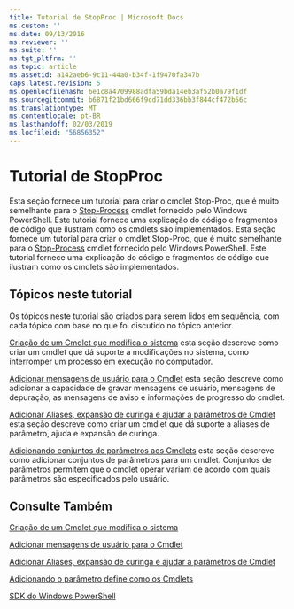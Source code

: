 ```yaml
---
title: Tutorial de StopProc | Microsoft Docs
ms.custom: ''
ms.date: 09/13/2016
ms.reviewer: ''
ms.suite: ''
ms.tgt_pltfrm: ''
ms.topic: article
ms.assetid: a142aeb6-9c11-44a0-b34f-1f9470fa347b
caps.latest.revision: 5
ms.openlocfilehash: 6e1c8a4709988adfa59bda14eb3af52b0a79f1df
ms.sourcegitcommit: b6871f21bd666f9cd71dd336bb3f844cf472b56c
ms.translationtype: MT
ms.contentlocale: pt-BR
ms.lasthandoff: 02/03/2019
ms.locfileid: "56856352"
---
```

# <a name="stopproc-tutorial"></a>Tutorial de StopProc

Esta seção fornece um tutorial para criar o cmdlet Stop-Proc, que é muito semelhante para o [Stop-Process](/powershell/module/Microsoft.PowerShell.Management/Stop-Process) cmdlet fornecido pelo Windows PowerShell. Este tutorial fornece uma explicação do código e fragmentos de código que ilustram como os cmdlets são implementados.
Esta seção fornece um tutorial para criar o cmdlet Stop-Proc, que é muito semelhante para o [Stop-Process](/powershell/module/Microsoft.PowerShell.Management/Stop-Process) cmdlet fornecido pelo Windows PowerShell. Este tutorial fornece uma explicação do código e fragmentos de código que ilustram como os cmdlets são implementados.

## <a name="topics-in-this-tutorial"></a>Tópicos neste tutorial

Os tópicos neste tutorial são criados para serem lidos em sequência, com cada tópico com base no que foi discutido no tópico anterior.

[Criação de um Cmdlet que modifica o sistema](./creating-a-cmdlet-that-modifies-the-system.md) esta seção descreve como criar um cmdlet que dá suporte a modificações no sistema, como interromper um processo em execução no computador.

[Adicionar mensagens de usuário para o Cmdlet](./adding-user-messages-to-your-cmdlet.md) esta seção descreve como adicionar a capacidade de gravar mensagens de usuário, mensagens de depuração, as mensagens de aviso e informações de progresso do cmdlet.

[Adicionar Aliases, expansão de curinga e ajudar a parâmetros de Cmdlet](./adding-aliases-wildcard-expansion-and-help-to-cmdlet-parameters.md) esta seção descreve como criar um cmdlet que dá suporte a aliases de parâmetro, ajuda e expansão de curinga.

[Adicionando conjuntos de parâmetros aos Cmdlets](./adding-parameter-sets-to-a-cmdlet.md) esta seção descreve como adicionar conjuntos de parâmetros para um cmdlet. Conjuntos de parâmetros permitem que o cmdlet operar variam de acordo com quais parâmetros são especificados pelo usuário.

## <a name="see-also"></a>Consulte Também

[Criação de um Cmdlet que modifica o sistema](./creating-a-cmdlet-that-modifies-the-system.md)

[Adicionar mensagens de usuário para o Cmdlet](./adding-user-messages-to-your-cmdlet.md)

[Adicionar Aliases, expansão de curinga e ajudar a parâmetros de Cmdlet](./adding-aliases-wildcard-expansion-and-help-to-cmdlet-parameters.md)

[Adicionando o parâmetro define como os Cmdlets](./adding-parameter-sets-to-a-cmdlet.md)

[SDK do Windows PowerShell](../windows-powershell-reference.md)
